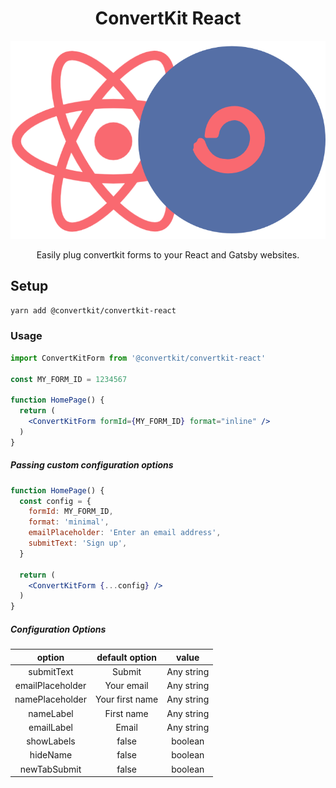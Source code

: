 <div align="center">
  <h1>ConvertKit React</h1>
  <img src="https://raw.githubusercontent.com/ConvertKit/convertkit-react/main/static/convertKit-react.png" alt="ConvertKit React Logo" />
  <p>Easily plug convertkit forms to your React and Gatsby websites.</p>
</div>


## Setup

```sh
yarn add @convertkit/convertkit-react
```

### Usage
```jsx
import ConvertKitForm from '@convertkit/convertkit-react'

const MY_FORM_ID = 1234567

function HomePage() {
  return (
    <ConvertKitForm formId={MY_FORM_ID} format="inline" />
  )
}
```

##### Passing custom configuration options

```jsx
function HomePage() {
  const config = {
    formId: MY_FORM_ID,
    format: 'minimal',
    emailPlaceholder: 'Enter an email address',
    submitText: 'Sign up',
  }

  return (
    <ConvertKitForm {...config} />
  )
}
```

##### Configuration Options

|  **option**  | **default option** | **value** |
| :----------: | :----------------: | :-------------: |
| submitText   | Submit | Any string |
| emailPlaceholder   | Your email | Any string |
| namePlaceholder   | Your first name | Any string |
| nameLabel   | First name | Any string |
| emailLabel   | Email | Any string |
| showLabels   | false | boolean |
| hideName   | false | boolean |
| newTabSubmit   | false | boolean |




